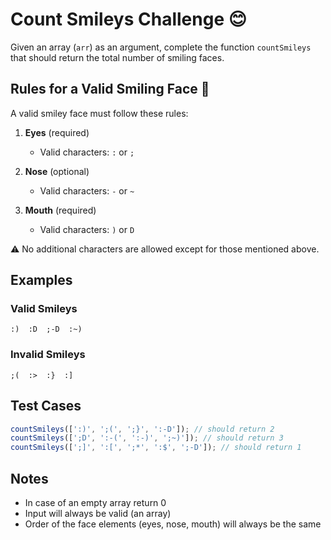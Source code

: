 # Count Smileys Challenge 😊

Given an array (`arr`) as an argument, complete the function `countSmileys` that should return the total number of smiling faces.

## Rules for a Valid Smiling Face 🎯

A valid smiley face must follow these rules:

1. **Eyes** (required)

   - Valid characters: `:` or `;`

2. **Nose** (optional)

   - Valid characters: `-` or `~`

3. **Mouth** (required)
   - Valid characters: `)` or `D`

⚠️ No additional characters are allowed except for those mentioned above.

## Examples

### Valid Smileys

```
:)  :D  ;-D  :~)
```

### Invalid Smileys

```
;(  :>  :}  :]
```

## Test Cases

```typescript
countSmileys([':)', ';(', ';}', ':-D']); // should return 2
countSmileys([';D', ':-(', ':-)', ';~)']); // should return 3
countSmileys([';]', ':[', ';*', ':$', ';-D']); // should return 1
```

## Notes

- In case of an empty array return 0
- Input will always be valid (an array)
- Order of the face elements (eyes, nose, mouth) will always be the same
